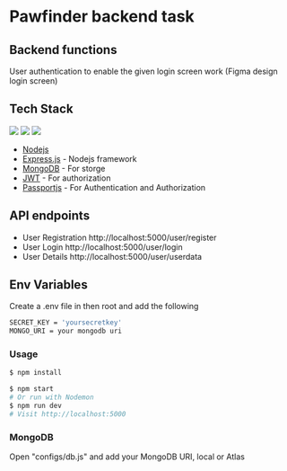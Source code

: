 # Pawfinder backend task

## Backend functions

User authentication to enable the given login screen work (Figma design login screen)

## Tech Stack
<p>
<img src="https://img.shields.io/badge/-Expressjs%20-%23323330?style=for-the-badge&logo=express">
<img src="https://img.shields.io/badge/-MongoDB%20-1AA121?style=for-the-badge&logo=mongodb&logoColor=green">
<img src="https://img.shields.io/badge/jsonwebtoken%20-%2320232a.svg?&style=for-the-badge&logo=jwt" >   
</p>

- [Nodejs](https://nodejs.org/en/)
- [Express.js](https://expressjs.com/) - Nodejs framework
- [MongoDB](https://mongodb.com/) - For storge
- [JWT](https://jwt.io/) - For authorization
- [Passportjs](http://www.passportjs.org/) - For Authentication and Authorization

## API endpoints

- User Registration http://localhost:5000/user/register
- User Login http://localhost:5000/user/login
- User Details http://localhost:5000/user/userdata


## Env Variables
Create a .env file in then root and add the following

```sh
SECRET_KEY = 'yoursecretkey'
MONGO_URI = your mongodb uri 
```
### Usage

```sh
$ npm install
```

```sh
$ npm start
# Or run with Nodemon
$ npm run dev
# Visit http://localhost:5000
```

### MongoDB

Open "configs/db.js" and add your MongoDB URI, local or Atlas